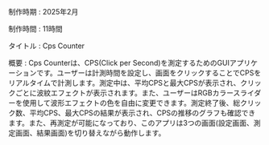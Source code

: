 制作時期 : 2025年2月

制作時間 : 11時間

タイトル : Cps Counter

概要 : Cps Counterは、CPS(Click per Second)を測定するためのGUIアプリケーションです。ユーザーは計測時間を設定し、画面をクリックすることでCPSをリアルタイムで計測します。測定中は、平均CPSと最大CPSが表示され、クリックごとに波紋エフェクトが表示されます。また、ユーザーはRGBカラースライダーを使用して波形エフェクトの色を自由に変更できます。測定終了後、総クリック数、平均CPS、最大CPSの結果が表示され、CPSの推移のグラフも確認できます。また、再測定が可能になっており、このアプリは3つの画面(設定画面、測定画面、結果画面)を切り替えながら動作します。
